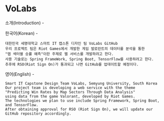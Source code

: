 # VoLabs
소개(Introduction) -

한국어(Korean) -
  
    대한민국 세명대학교 스마트 IT 캡스톤 디자인 팀 VoLabs GitHub
    우리 프로젝트 팀은 Riot Games에서 개발한 게임 발로란트의 데이터를 분석을 통한
    "맵 섹터별 승률 예측"이란 주제로 웹 서비스를 개발하려고 한다.
    사용 기술로는 Spring FrameWork, Spring Boot, TensorFlow를 사용하려고 한다.
    추후에 RSO(Riot Sign On)가 통과되고 나면 GitHub를 업데이트할 예정이다.
  
  영어(English) -
  
    Smart IT Capstone Design Team VoLabs, Semyung University, South Korea
    Our project team is developing a web service with the theme "Predicting Win Rates by Map Sectors Through Data Analysis"
    using data from the game Valorant, developed by Riot Games.
    The technologies we plan to use include Spring Framework, Spring Boot, and TensorFlow.
    After obtaining approval for RSO (Riot Sign On), we will update our GitHub repository accordingly.
